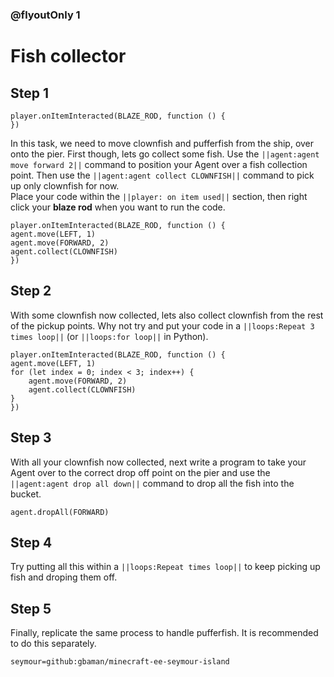 ### @flyoutOnly 1


# Fish collector


## Step 1

```template
player.onItemInteracted(BLAZE_ROD, function () {
})
```

In this task, we need to move clownfish and pufferfish from the ship, over onto the pier. First though, lets go collect some fish. Use the ``||agent:agent move forward 2||`` command to position your Agent over a fish collection point. 
Then use the ``||agent:agent collect CLOWNFISH||`` command to pick up only clownfish for now.   
Place your code within the ``||player: on item used||`` section, then right click your **blaze rod** when you want to run the code.

```blocks
player.onItemInteracted(BLAZE_ROD, function () {
agent.move(LEFT, 1)
agent.move(FORWARD, 2)
agent.collect(CLOWNFISH)
})

```

## Step 2
With some clownfish now collected, lets also collect clownfish from the rest of the pickup points. Why not try and put your code in a ``||loops:Repeat 3 times loop||`` (or ``||loops:for loop||`` in Python).

```blocks
player.onItemInteracted(BLAZE_ROD, function () {
agent.move(LEFT, 1)
for (let index = 0; index < 3; index++) {
    agent.move(FORWARD, 2)
    agent.collect(CLOWNFISH)
}
})

```

## Step 3
With all your clownfish now collected, next write a program to take your Agent over to the correct drop off point on the pier and use the ``||agent:agent drop all down||`` command to drop all the fish into the bucket.

```ghost
agent.dropAll(FORWARD)
```

## Step 4
Try putting all this within a ``||loops:Repeat times loop||`` to keep picking up fish and droping them off.

## Step 5
Finally, replicate the same process to handle pufferfish. It is recommended to do this separately.

```package
seymour=github:gbaman/minecraft-ee-seymour-island
```